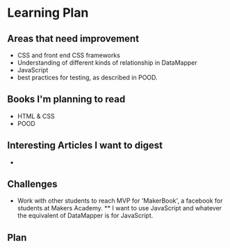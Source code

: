 Learning Plan
=============

Areas that need improvement
----------

* CSS and front end CSS frameworks
* Understanding of different kinds of relationship in DataMapper
* JavaScript
* best practices for testing, as described in POOD.

Books I'm planning to read
----------

* HTML & CSS
* POOD

Interesting Articles I want to digest
----------

* 

Challenges
----------

* Work with other students to reach MVP for 'MakerBook', a facebook for students at Makers Academy.
** I want to use JavaScript and whatever the equivalent of DataMapper is for JavaScript.

Plan
-------

